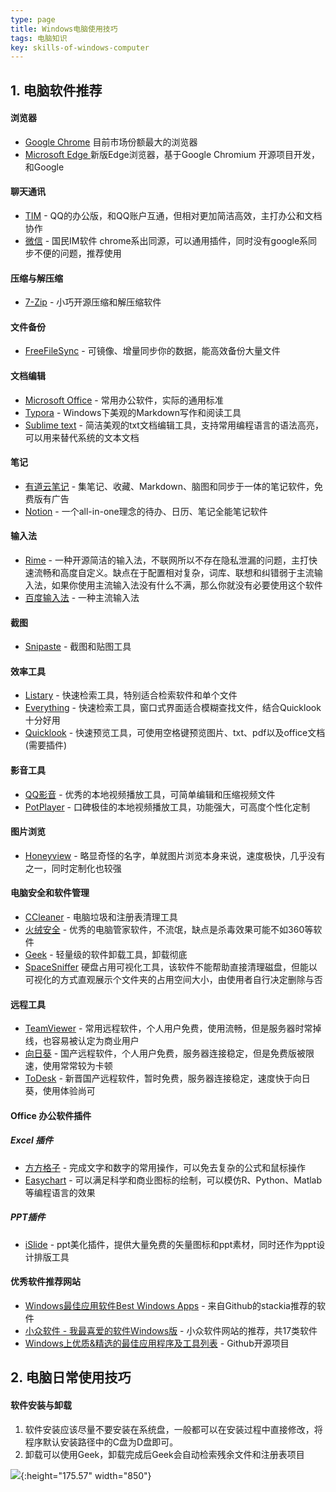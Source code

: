 ```yaml
---
type: page
title: Windows电脑使用技巧
tags: 电脑知识
key: skills-of-windows-computer
---
```


<!--more-->

## 1. 电脑软件推荐

#### 浏览器
- [Google Chrome]( https://www.google.cn/chrome/ ) 目前市场份额最大的浏览器
- [Microsoft Edge ]( https://www.microsoft.com/zh-cn/edge ) 新版Edge浏览器，基于Google Chromium 开源项目开发，和Google

#### 聊天通讯
- [TIM](<https://office.qq.com/>) - QQ的办公版，和QQ账户互通，但相对更加简洁高效，主打办公和文档协作
- [微信](<https://weixin.qq.com/>) - 国民IM软件 chrome系出同源，可以通用插件，同时没有google系同步不便的问题，推荐使用

#### 压缩与解压缩
- [7-Zip](<https://www.7-zip.org/>) - 小巧开源压缩和解压缩软件 

#### 文件备份
- [FreeFileSync](<https://freefilesync.org/>) -  可镜像、增量同步你的数据，能高效备份大量文件

#### 文档编辑
- [Microsoft Office]( https://www.microsoft.com/zh-cn/microsoft-365/microsoft-office ) - 常用办公软件，实际的通用标准
- [Typora](https://www.typora.io/) - Windows下美观的Markdown写作和阅读工具
- [Sublime text](http://www.sublimetext.com/) - 简洁美观的txt文档编辑工具，支持常用编程语言的语法高亮，可以用来替代系统的文本文档

#### 笔记
- [有道云笔记](note.youdao.com) - 集笔记、收藏、Markdown、脑图和同步于一体的笔记软件，免费版有广告
- [Notion]( https://www.notion.so/ ) - 一个all-in-one理念的待办、日历、笔记全能笔记软件

#### 输入法
- [Rime](https://rime.im/) - 一种开源简洁的输入法，不联网所以不存在隐私泄漏的问题，主打快速流畅和高度自定义。缺点在于配置相对复杂，词库、联想和纠错弱于主流输入法，如果你使用主流输入法没有什么不满，那么你就没有必要使用这个软件
- [百度输入法](https://shurufa.baidu.com/) - 一种主流输入法

#### 截图
- [Snipaste](https://www.snipaste.com/) - 截图和贴图工具

#### 效率工具
- [Listary](https://www.listary.com/) - 快速检索工具，特别适合检索软件和单个文件
- [Everything](https://www.voidtools.com/zh-cn/) - 快速检索工具，窗口式界面适合模糊查找文件，结合Quicklook十分好用
- [Quicklook](https://www.microsoft.com/en-us/p/quicklook/9nv4bs3l1h4s) -  快速预览工具，可使用空格键预览图片、txt、pdf以及office文档(需要插件)

#### 影音工具
- [QQ影音](http://player.qq.com/) - 优秀的本地视频播放工具，可简单编辑和压缩视频文件
- [PotPlayer]( https://potplayer.org/ ) - 口碑极佳的本地视频播放工具，功能强大，可高度个性化定制

#### 图片浏览
- [Honeyview]( http://www.bandisoft.com/honeyview/ ) - 略显奇怪的名字，单就图片浏览本身来说，速度极快，几乎没有之一，同时定制化也较强

#### 电脑安全和软件管理
- [CCleaner](https://www.ccleaner.com/) - 电脑垃圾和注册表清理工具
- [火绒安全](https://www.huorong.cn/) - 优秀的电脑管家软件，不流氓，缺点是杀毒效果可能不如360等软件
- [Geek](https://geekuninstaller.com/) - 轻量级的软件卸载工具，卸载彻底
- [SpaceSniffer]( https://spacesniffer.en.softonic.com/ ) 硬盘占用可视化工具，该软件不能帮助直接清理磁盘，但能以可视化的方式直观展示个文件夹的占用空间大小，由使用者自行决定删除与否

#### 远程工具
- [TeamViewer]( https://www.teamviewer.cn/cn/ ) - 常用远程软件，个人用户免费，使用流畅，但是服务器时常掉线，也容易被认定为商业用户
- [向日葵]( https://sunlogin.oray.com/download/ ) - 国产远程软件，个人用户免费，服务器连接稳定，但是免费版被限速，使用常常较为卡顿
- [ToDesk]( https://www.todesk.com/ ) - 新晋国产远程软件，暂时免费，服务器连接稳定，速度快于向日葵，使用体验尚可

#### Office 办公软件插件

##### Excel 插件
- [方方格子](http://www.ffcell.com/) - 完成文字和数字的常用操作，可以免去复杂的公式和鼠标操作
- [Easychart](http://easychart.github.io/) - 可以满足科学和商业图标的绘制，可以模仿R、Python、Matlab等编程语言的效果

##### PPT插件
- [iSlide](https://www.islide.cc/) - ppt美化插件，提供大量免费的矢量图标和ppt素材，同时还作为ppt设计排版工具

#### 优秀软件推荐网站
- [Windows最佳应用软件Best Windows Apps](https://github.com/stackia/best-windows-apps)  - 来自Github的stackia推荐的软件
- [小众软件 - 我最喜爱的软件Windows版](http://love.appinn.com/)  -  小众软件网站的推荐，共17类软件
- [Windows上优质&精选的最佳应用程序及工具列表](https://github.com/Awesome-Windows/Awesome/blob/master/README-cn.md#%E5%A4%87%E4%BB%BD) - Github开源项目

## 2. 电脑日常使用技巧

#### 软件安装与卸载
1. 软件安装应该尽量不要安装在系统盘，一般都可以在安装过程中直接修改，将程序默认安装路径中的C盘为D盘即可。
2. 卸载可以使用Geek，卸载完成后Geek会自动检索残余文件和注册表项目

![](https://qbycs.coding.net/p/qbycs_clone/d/qbycs_clone/git/raw/master/image/blog/fengexian.jpg){:height="175.57" width="850"}